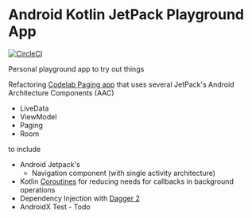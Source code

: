 Android Kotlin JetPack Playground App
=====================================
[![CircleCI](https://circleci.com/gh/agr111/android-paging.svg?style=svg)](https://circleci.com/gh/agr111/android-paging)

Personal playground app to try out things

Refactoring [Codelab Paging app](https://codelabs.developers.google.com/codelabs/android-paging) that uses several JetPack's Android Architecture Components (AAC)

- LiveData
- ViewModel
- Paging
- Room

 to include

- Android Jetpack's
    - Navigation component (with single activity architecture)
- Kotlin [Coroutines](https://kotlinlang.org/docs/reference/coroutines-overview.html) for reducing needs for callbacks in background operations
- Dependency Injection with [Dagger 2](https://github.com/google/dagger)
- AndroidX Test - Todo